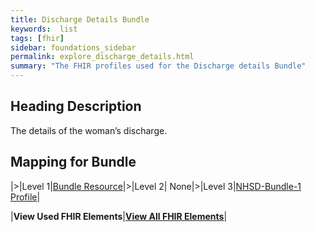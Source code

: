 ```yaml
---
title: Discharge Details Bundle
keywords:  list
tags: [fhir]
sidebar: foundations_sidebar
permalink: explore_discharge_details.html
summary: "The FHIR profiles used for the Discharge details Bundle"
---
```



## Heading Description ##
The details of the woman’s discharge.

## Mapping for Bundle ##

|>|Level 1|[Bundle Resource](http://hl7.org/fhir/stu3/bundle.html)|>|Level 2| None|>|Level 3|[NHSD-Bundle-1 Profile](http://xxx)|


|**View Used FHIR Elements**|**[View All FHIR Elements](explore_discharge_details_all.html#mapping-for-bundle)**|

